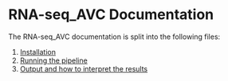 # RNA-seq_AVC Documentation

The RNA-seq_AVC documentation is split into the following files:

1. [Installation](installation.md)
2. [Running the pipeline](usage.md)
3. [Output and how to interpret the results](output.md)
